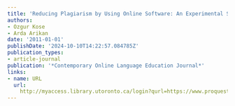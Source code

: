 ```yaml
---
title: 'Reducing Plagiarism by Using Online Software: An Experimental Study'
authors:
- Ozgur Kose
- Arda Arikan
date: '2011-01-01'
publishDate: '2024-10-10T14:22:57.084785Z'
publication_types:
- article-journal
publication: '*Contemporary Online Language Education Journal*'
links:
- name: URL
  url: 
    http://myaccess.library.utoronto.ca/login?qurl=https://www.proquest.com/docview/964174153?accountid=14771&bdid=38382&_bd=em5Gq9EK5TAdgQYx1XnijVXvMWs%3D
---
```

